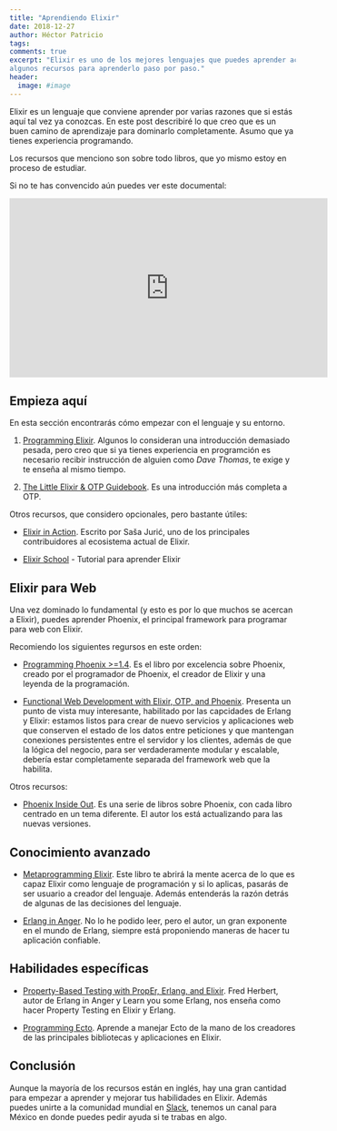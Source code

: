 ```yaml
---
title: "Aprendiendo Elixir"
date: 2018-12-27
author: Héctor Patricio
tags:
comments: true
excerpt: "Elixir es uno de los mejores lenguajes que puedes aprender actualmente. Aquí presento
algunos recursos para aprenderlo paso por paso."
header:
  image: #image
---
```

Elixir es un lenguaje que conviene aprender por varias razones que si estás aquí
tal vez ya conozcas. En este post describiré lo que creo que es un buen camino de
aprendizaje para dominarlo completamente. Asumo que ya tienes experiencia programando.

Los recursos que menciono son sobre todo libros, que yo mismo estoy en proceso de estudiar.

Si no te has convencido aún puedes ver este documental:

<iframe width="560" height="315" src="https://www.youtube.com/embed/kilJ9qXxMWs" frameborder="0" allow="accelerometer; autoplay; encrypted-media; gyroscope; picture-in-picture" allowfullscreen></iframe>


## Empieza aquí

En esta sección encontrarás cómo empezar con el lenguaje y su entorno.

1. [Programming Elixir](https://pragprog.com/book/elixir16/programming-elixir-1-6). Algunos lo
consideran una introducción demasiado pesada, pero creo que si ya tienes 
experiencia en programción es necesario recibir instrucción de alguien como *Dave Thomas*,
te exige y te enseña al mismo tiempo.

2. [The Little Elixir & OTP Guidebook](https://www.manning.com/books/the-little-elixir-and-otp-guidebook). Es una introducción más
completa a OTP.

Otros recursos, que considero opcionales, pero bastante útiles:

- [Elixir in Action](https://www.manning.com/books/elixir-in-action-second-edition). Escrito por 
Saša Jurić, uno de los principales contribuidores al ecosistema actual de Elixir.

- [Elixir School](https://elixirschool.com/es) - Tutorial para aprender Elixir

## Elixir para Web

Una vez dominado lo fundamental (y esto es por lo que muchos se acercan a Elixir), puedes aprender
Phoenix, el principal framework para programar para web con Elixir.

Recomiendo los siguientes regursos en este orden:

- [Programming Phoenix >=1.4](https://pragprog.com/book/phoenix14/programming-phoenix-1-4). Es el libro por excelencia
sobre Phoenix, creado por el programador de Phoenix, el creador de Elixir y una leyenda de la programación.

- [Functional Web Development with Elixir, OTP, and Phoenix](https://pragprog.com/book/lhelph/functional-web-development-with-elixir-otp-and-phoenix).
Presenta un punto de vista muy interesante, habilitado por las capcidades de Erlang y Elixir: estamos listos para crear de nuevo
servicios y aplicaciones web que conserven el estado de los datos entre peticiones y que mantengan conexiones persistentes
entre el servidor y los clientes, además de que la lógica del negocio, para ser verdaderamente modular y escalable, 
debería estar completamente separada del framework web que la habilita.

Otros recursos:

- [Phoenix Inside Out](https://shankardevy.com/phoenix-book/). Es una serie de libros sobre Phoenix, con cada libro centrado en un tema diferente. El autor los está actualizando para las nuevas versiones.

## Conocimiento avanzado

- [Metaprogramming Elixir](https://pragprog.com/book/cmelixir/metaprogramming-elixir). Este libro te abrirá la mente acerca
de lo que es capaz Elixir como lenguaje de programación y si lo aplicas, pasarás de ser usuario a creador del lenguaje. Además
entenderás la razón detrás de algunas de las decisiones del lenguaje.

- [Erlang in Anger](https://www.erlang-in-anger.com/). No lo he podido leer, pero el autor, un gran exponente en el mundo de Erlang,
siempre está proponiendo maneras de hacer tu aplicación confiable.

## Habilidades específicas

- [Property-Based Testing with PropEr, Erlang, and Elixir](https://pragprog.com/book/fhproper/property-based-testing-with-proper-erlang-and-elixir).
Fred Herbert, autor de Erlang in Anger y Learn you some Erlang, nos enseña como hacer Property Testing en Elixir y Erlang.

- [Programming Ecto](https://pragprog.com/book/wmecto/programming-ecto). Aprende a manejar Ecto de la mano de los creadores de las principales bibliotecas y aplicaciones en Elixir.


## Conclusión

Aunque la mayoría de los recursos están en inglés, hay una gran cantidad para empezar a 
aprender y mejorar tus habilidades en Elixir. Además puedes unirte a la comunidad
mundial en [Slack](https://elixir-slackin.herokuapp.com/), tenemos un canal para México
en donde puedes pedir ayuda si te trabas en algo.